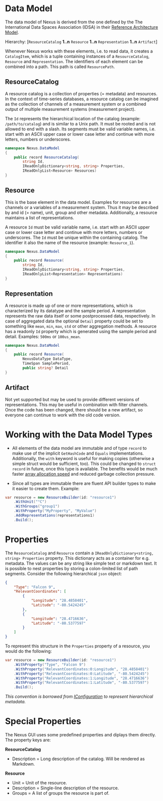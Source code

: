 # Data Model

The data model of Nexus is derived from the one defined by the The International Data Spaces Association (IDSA) in their [Reference Architecture Model](https://www.researchgate.net/profile/Boris-Otto/publication/325176822_IDS_Reference_Architecture_Model_Version_20/links/5afc2e8d458515c00b6f07af/IDS-Reference-Architecture-Model-Version-20.pdf).

Hierarchy: [`ResourceCatalog` **1..n** `Resource` **1..n** `Representation` **1..n** `Artifact`]

Whenever Nexus works with these elements, i.e. to read data, it creates a `CatalogItem`, which is a tuple containing instances of a `ResourceCatalog`, `Resource` and `Representation`. The identifiers of each element can be combined into a path. This path is called `ResourcePath`.

## ResourceCatalog

A resource catalog is a collection of properties (= metadata) and resources. In the context of time-series databases, a resource catalog can be imagined as the collection of channels of a measurement system or a combined output of multiple measurement systems (measurement project). 

The `Id` represents the hierarchical location of the catalog (example: `/path/to/catalog`) and is similar to a Unix path. It must be rooted and is not allowed to end with a slash. Its segments must be valid variable names, i.e. start with an ASCII upper case or lower case letter and continue with more letters, numbers or underscores. 

```cs
namespace Nexus.DataModel
{
    public record ResourceCatalog(
        string Id, 
        IReadOnlyDictionary<string, string> Properties, 
        IReadOnlyList<Resource> Resources)
}
```

## Resource

This is the base element in the data model. Examples for resources are a channels or a variables of a measurement system. Thus it may be described by and id (= name), unit, group and other metadata. Additionally, a resource maintains a list of representations. 

A resource `Id` must be valid variable name, i.e. start with an ASCII upper case or lower case letter and continue with more letters, numbers or underscores. The `Id` must be unique within the containing catalog. The identifier it also the name of the resource (example: `Resource_1`). 

```cs
namespace Nexus.DataModel
{
    public record Resource(
        string Id, 
        IReadOnlyDictionary<string, string> Properties, 
        IReadOnlyList<Representation> Representations)
}
```

## Representation

A resource is made up of one or more representations, which is characterized by its datatype and the sample period. A representation represents the raw data itself or some postprocessed data, respectively. In case of aggregated data the optional `Detail` property could be set to something like `mean`, `min`, `max`, `std` or other aggregation methods. A resource has a readonly `Id` property which is generated using the sample period and detail. Examples: `500ms` or `100us_mean`.

```cs
namespace Nexus.DataModel
{
    public record Resource(
        NexusDataType DataType, 
        TimeSpan SamplePeriod, 
        public string? Detail
}
```

## Artifact
Not yet supported but may be used to provide different versions of representations. This may be useful in combination with filter channels. Once the code has been changed, there should be a new artifact, so everyone can continue to work with the old code version.

# Working with the Data Model Types

- All elements of the data model are immutable and of type `record` to make use of the implicit `GetHashCode` and `Equals` implementations. Additionally, the `with` keyword is useful for making copies (otherwise a simple struct would be sufficient, too). This could be changed to `struct record` in future, once this type is available. The benefits would be much faster [array allocation speed](https://stackoverflow.com/a/29669763) and reduced garbage collection pressure.

- Since all types are immutable there are fluent API builder types to make it easier to create them. Example:

```cs
var resource = new ResourceBuilder(id: "resource1")
    .WithUnit("°C")
    .WithGroups("group1")
    .WithProperty("MyProperty", "MyValue")
    .AddRepresentations(representations1)
    .Build();
```

# Properties

The `ResourceCatalog` and `Resource` contain a `IReadOnlyDictionary<string, string> Properties` property. This dictionary acts as a container for e.g. metadata. The values can be any string like simple text or markdown text. It is possible to nest properties by storing a colon-limited list of path segments. Consider the following hierarchical `json` object:

```json
{
    "Type": "Falcon 9",
    "RelevantCoordinates": [
        {
            "Longitude": "28.4858401",
            "Latitude": "-80.5424245"
        },
        {
            "Longitude": "28.4716636",
            "Latitude": "-80.5377597"
        }
    ]
}
```

To represent this structure in the `Properties` property of a resource, you would do the following:

```cs
var resource = new ResourceBuilder(id: "resource1")
    .WithProperty("Type", "Falcon 9")
    .WithProperty("RelevantCoordinates:0:Longitude", "28.4858401")
    .WithProperty("RelevantCoordinates:0:Latitude", "-80.5424245")
    .WithProperty("RelevantCoordinates:1:Longitude", "28.4716636")
    .WithProperty("RelevantCoordinates:1:Latitude", "-80.5377597")
    .Build();
```

_This convention is borrowed from [IConfiguration](https://docs.microsoft.com/en-us/aspnet/core/fundamentals/configuration/?view=aspnetcore-6.0&tabs=linux#hierarchical-configuration-data-1) to represent hierarchical metadata._

# Special Properties

The Nexus GUI uses some predefined properties and diplays them directly. The property keys are:

**ResourceCatalog**

- Description = Long description of the catalog. Will be rendered as Markdown.

**Resource**

- Unit = Unit of the resource.
- Description = Single-line description of the resource.
- Groups = A list of groups the resource is part of.
